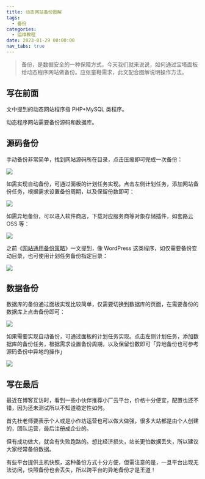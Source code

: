 ```yaml
---
title: 动态网站备份图解
tags:
  - 备份
categories:
  - 运维教程
date: 2023-01-29 00:00:00
nav_tabs: true
---
```


> 备份，是数据安全的一种保障方式，今天我们就来说说，如何通过宝塔面板给动态程序网站做备份。应张童鞋需求，此文配合图解说明操作方法。

<!-- more -->

## 写在前面

文中提到的动态网站程序指 PHP+MySQL 类程序。

动态程序网站需要备份源码和数据库。

## 源码备份

手动备份非常简单，找到网站源码所在目录，点击压缩即可完成一次备份：

![](https://cdn.dusays.com/2023/01/550-1.jpg)

如需实现自动备份，可通过面板的计划任务实现。点击左侧计划任务，添加网站备份任务，根据需求设置备份周期，以及保留份数即可：

![](https://cdn.dusays.com/2023/01/550-2.jpg)

如需异地备份，可以进入软件商店，下载对应服务商等对象存储插件，如套路云 OSS 等：

![](https://cdn.dusays.com/2023/01/550-3.jpg)

之前《[网站通用备份策略](https://dusays.com/546/)》一文提到，像 WordPress 这类程序，如仅需要备份变动目录，也可使用计划任务备份指定目录：

![](https://cdn.dusays.com/2023/01/550-4.jpg)

## 数据备份

数据库的备份通过面板实现比较简单，仅需要切换到数据库的页面，在需要备份的数据库上点击备份即可：

![](https://cdn.dusays.com/2023/01/550-5.jpg)

如果需要实现自动备份，可通过面板的计划任务实现。点击左侧计划任务，添加数据库的备份任务，根据需求设置备份周期，以及保留份数即可「异地备份也可参考源码备份中异地的操作」

![](https://cdn.dusays.com/2023/01/550-6.jpg)

## 写在最后

最近在博客互访时，看到一些小伙伴推荐小厂云平台，价格十分便宜，配置也还不错，因为还未测试所以不知道稳定性如何。

首先杜老师要表示个人或是小作坊运营也可以做大做强，很多大站都是由个人创建的，团队运营，最后注册成企业的。

但有成功做大，就会有失败跑路的。想比经济损失，站长更怕数据丢失，所以建议大家经常备份数据。

有些平台提供主机快照，这种备份方式十分方便，但需注意的是，一旦平台出现无法访问，快照备份也会丢失，所以跨平台的异地备份才是王道！